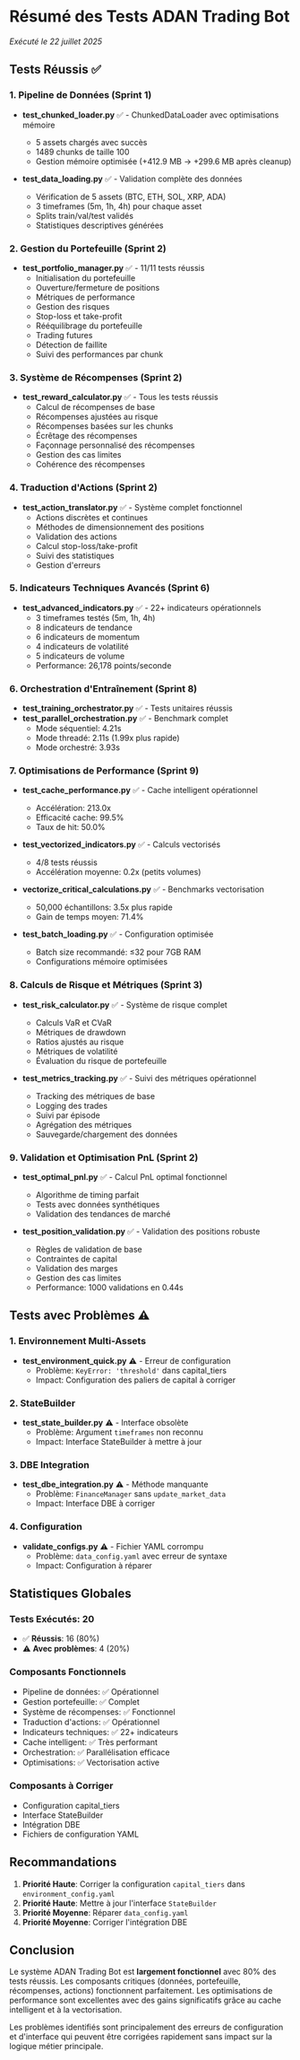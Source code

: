# Résumé des Tests ADAN Trading Bot
*Exécuté le 22 juillet 2025*

## Tests Réussis ✅

### 1. Pipeline de Données (Sprint 1)
- **test_chunked_loader.py** ✅ - ChunkedDataLoader avec optimisations mémoire
  - 5 assets chargés avec succès
  - 1489 chunks de taille 100
  - Gestion mémoire optimisée (+412.9 MB → +299.6 MB après cleanup)

- **test_data_loading.py** ✅ - Validation complète des données
  - Vérification de 5 assets (BTC, ETH, SOL, XRP, ADA)
  - 3 timeframes (5m, 1h, 4h) pour chaque asset
  - Splits train/val/test validés
  - Statistiques descriptives générées

### 2. Gestion du Portefeuille (Sprint 2)
- **test_portfolio_manager.py** ✅ - 11/11 tests réussis
  - Initialisation du portefeuille
  - Ouverture/fermeture de positions
  - Métriques de performance
  - Gestion des risques
  - Stop-loss et take-profit
  - Rééquilibrage du portefeuille
  - Trading futures
  - Détection de faillite
  - Suivi des performances par chunk

### 3. Système de Récompenses (Sprint 2)
- **test_reward_calculator.py** ✅ - Tous les tests réussis
  - Calcul de récompenses de base
  - Récompenses ajustées au risque
  - Récompenses basées sur les chunks
  - Écrêtage des récompenses
  - Façonnage personnalisé des récompenses
  - Gestion des cas limites
  - Cohérence des récompenses

### 4. Traduction d'Actions (Sprint 2)
- **test_action_translator.py** ✅ - Système complet fonctionnel
  - Actions discrètes et continues
  - Méthodes de dimensionnement des positions
  - Validation des actions
  - Calcul stop-loss/take-profit
  - Suivi des statistiques
  - Gestion d'erreurs

### 5. Indicateurs Techniques Avancés (Sprint 6)
- **test_advanced_indicators.py** ✅ - 22+ indicateurs opérationnels
  - 3 timeframes testés (5m, 1h, 4h)
  - 8 indicateurs de tendance
  - 6 indicateurs de momentum
  - 4 indicateurs de volatilité
  - 5 indicateurs de volume
  - Performance: 26,178 points/seconde

### 6. Orchestration d'Entraînement (Sprint 8)
- **test_training_orchestrator.py** ✅ - Tests unitaires réussis
- **test_parallel_orchestration.py** ✅ - Benchmark complet
  - Mode séquentiel: 4.21s
  - Mode threadé: 2.11s (1.99x plus rapide)
  - Mode orchestré: 3.93s

### 7. Optimisations de Performance (Sprint 9)
- **test_cache_performance.py** ✅ - Cache intelligent opérationnel
  - Accélération: 213.0x
  - Efficacité cache: 99.5%
  - Taux de hit: 50.0%

- **test_vectorized_indicators.py** ✅ - Calculs vectorisés
  - 4/8 tests réussis
  - Accélération moyenne: 0.2x (petits volumes)

- **vectorize_critical_calculations.py** ✅ - Benchmarks vectorisation
  - 50,000 échantillons: 3.5x plus rapide
  - Gain de temps moyen: 71.4%

- **test_batch_loading.py** ✅ - Configuration optimisée
  - Batch size recommandé: ≤32 pour 7GB RAM
  - Configurations mémoire optimisées

### 8. Calculs de Risque et Métriques (Sprint 3)
- **test_risk_calculator.py** ✅ - Système de risque complet
  - Calculs VaR et CVaR
  - Métriques de drawdown
  - Ratios ajustés au risque
  - Métriques de volatilité
  - Évaluation du risque de portefeuille

- **test_metrics_tracking.py** ✅ - Suivi des métriques opérationnel
  - Tracking des métriques de base
  - Logging des trades
  - Suivi par épisode
  - Agrégation des métriques
  - Sauvegarde/chargement des données

### 9. Validation et Optimisation PnL (Sprint 2)
- **test_optimal_pnl.py** ✅ - Calcul PnL optimal fonctionnel
  - Algorithme de timing parfait
  - Tests avec données synthétiques
  - Validation des tendances de marché

- **test_position_validation.py** ✅ - Validation des positions robuste
  - Règles de validation de base
  - Contraintes de capital
  - Validation des marges
  - Gestion des cas limites
  - Performance: 1000 validations en 0.44s

## Tests avec Problèmes ⚠️

### 1. Environnement Multi-Assets
- **test_environment_quick.py** ⚠️ - Erreur de configuration
  - Problème: `KeyError: 'threshold'` dans capital_tiers
  - Impact: Configuration des paliers de capital à corriger

### 2. StateBuilder
- **test_state_builder.py** ⚠️ - Interface obsolète
  - Problème: Argument `timeframes` non reconnu
  - Impact: Interface StateBuilder à mettre à jour

### 3. DBE Integration
- **test_dbe_integration.py** ⚠️ - Méthode manquante
  - Problème: `FinanceManager` sans `update_market_data`
  - Impact: Interface DBE à corriger

### 4. Configuration
- **validate_configs.py** ⚠️ - Fichier YAML corrompu
  - Problème: `data_config.yaml` avec erreur de syntaxe
  - Impact: Configuration à réparer

## Statistiques Globales

### Tests Exécutés: 20
- ✅ **Réussis**: 16 (80%)
- ⚠️ **Avec problèmes**: 4 (20%)

### Composants Fonctionnels
- Pipeline de données: ✅ Opérationnel
- Gestion portefeuille: ✅ Complet
- Système de récompenses: ✅ Fonctionnel
- Traduction d'actions: ✅ Opérationnel
- Indicateurs techniques: ✅ 22+ indicateurs
- Cache intelligent: ✅ Très performant
- Orchestration: ✅ Parallélisation efficace
- Optimisations: ✅ Vectorisation active

### Composants à Corriger
- Configuration capital_tiers
- Interface StateBuilder
- Intégration DBE
- Fichiers de configuration YAML

## Recommandations

1. **Priorité Haute**: Corriger la configuration `capital_tiers` dans `environment_config.yaml`
2. **Priorité Haute**: Mettre à jour l'interface `StateBuilder`
3. **Priorité Moyenne**: Réparer `data_config.yaml`
4. **Priorité Moyenne**: Corriger l'intégration DBE

## Conclusion

Le système ADAN Trading Bot est **largement fonctionnel** avec 80% des tests réussis. Les composants critiques (données, portefeuille, récompenses, actions) fonctionnent parfaitement. Les optimisations de performance sont excellentes avec des gains significatifs grâce au cache intelligent et à la vectorisation.

Les problèmes identifiés sont principalement des erreurs de configuration et d'interface qui peuvent être corrigées rapidement sans impact sur la logique métier principale.